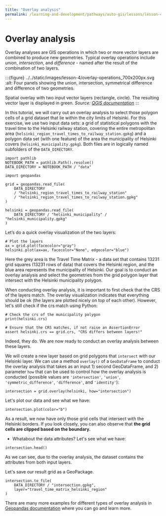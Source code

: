 ```yaml
---
title: "Overlay analysis"
permalink: /learning-and-development/pathways/auto-gis/lessons/lesson-4/overlay-analysis/
---
```



# Overlay analysis

Overlay analyses are GIS operations in which two or more vector layers are
combined to produce new geometries. Typical overlay operations include *union*,
*intersection*, and *difference* - named after the result of the combination of
two layers.


:::{figure} ../../static/images/lesson-4/overlay-operations_700x200px.svg
:alt: Four panels showing the union, intersection, symmetrical difference and difference of two geometries.

Spatial overlay with two input vector layers (rectangle, circle). The resulting vector layer is displayed in green. *Source: [QGIS documentation](https://docs.qgis.org/latest/en/docs/gentle_gis_introduction/vector_spatial_analysis_buffers.html#figure-overlay-operations)*
:::


In this tutorial, we will carry out an overlay analysis to select those polygon
cells of a grid dataset that lie within the city limits of Helsinki. For this
exercise, we use two input data sets: a grid of statistical polygons with the
travel time to the Helsinki railway station, covering the entire metropolitan
area (`helsinki_region_travel_times_to_railway_station.gpkg`) and a polygon
data set (with one feature) of the area the municipality of Helsinki covers
(`helsinki_municipality.gpkg`). Both files are in logically named subfolders
of the `DATA_DIRECTORY`.

```{code-cell}
import pathlib 
NOTEBOOK_PATH = pathlib.Path().resolve()
DATA_DIRECTORY = NOTEBOOK_PATH / "data"
```

```{code-cell}
import geopandas

grid = geopandas.read_file(
    DATA_DIRECTORY
    / "helsinki_region_travel_times_to_railway_station"
    / "helsinki_region_travel_times_to_railway_station.gpkg"
)

helsinki = geopandas.read_file(
    DATA_DIRECTORY / "helsinki_municipality" / "helsinki_municipality.gpkg"
)
```

Let’s do a quick overlay visualization of the two layers:

```{code-cell}
# Plot the layers
ax = grid.plot(facecolor="gray")
helsinki.plot(ax=ax, facecolor="None", edgecolor="blue")
```

Here the grey area is the Travel Time Matrix - a data set that contains  13231
grid squares (13231 rows of data) that covers the Helsinki region, and the blue
area represents the municipality of Helsinki. Our goal is to conduct an overlay
analysis and select the geometries from the grid polygon layer that intersect
with the Helsinki municipality polygon.

When conducting overlay analysis, it is important to first check that the CRS
of the layers match. The overlay visualization indicates that everything should
be ok (the layers are plotted nicely on top of each other). However, let's
still check if the crs match using Python:

```{code-cell}
# Check the crs of the municipality polygon
print(helsinki.crs)
```

```{code-cell}
# Ensure that the CRS matches, if not raise an AssertionError
assert helsinki.crs == grid.crs, "CRS differs between layers!"
```

Indeed, they do. We are now ready to conduct an overlay analysis between these layers. 

We will create a new layer based on grid polygons that `intersect` with our
Helsinki layer. We can use a method `overlay()` of a `GeoDataFrame` to conduct
the overlay analysis that takes as an input 1) second GeoDataFrame, and 2)
parameter `how` that can be used to control how the overlay analysis is
conducted (possible values are `'intersection'`, `'union'`,
`'symmetric_difference'`, `'difference'`, and `'identity'`):

```{code-cell}
intersection = grid.overlay(helsinki, how="intersection")
```

Let's plot our data and see what we have:

```{code-cell}
intersection.plot(color="b")
```

As a result, we now have only those grid cells that intersect with the Helsinki
borders. If you look closely, you can also observe that **the grid cells are
clipped based on the boundary.**

- Whatabout the data attributes? Let's see what we have:

```{code-cell}
intersection.head()
```

As we can see, due to the overlay analysis, the dataset contains the attributes
from both input layers.

Let's save our result grid as a GeoPackage.

```{code-cell}
intersection.to_file(
    DATA_DIRECTORY / "intersection.gpkg",
    layer="travel_time_matrix_helsinki_region"
)
```

There are many more examples for different types of overlay analysis in
[Geopandas documentation](http://geopandas.org/set_operations.html) where you
can go and learn more.
